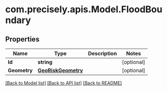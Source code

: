 # com.precisely.apis.Model.FloodBoundary
## Properties

Name | Type | Description | Notes
------------ | ------------- | ------------- | -------------
**Id** | **string** |  | [optional] 
**Geometry** | [**GeoRiskGeometry**](GeoRiskGeometry.md) |  | [optional] 

[[Back to Model list]](../README.md#documentation-for-models) [[Back to API list]](../README.md#documentation-for-api-endpoints) [[Back to README]](../README.md)

